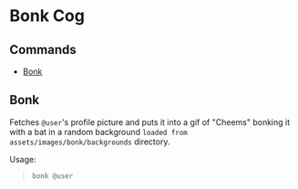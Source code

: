 # Bonk Cog

## Commands
* [Bonk](#bonk)

## Bonk
Fetches ```@user```'s profile picture and puts it into a gif of "Cheems" bonking it with a bat in a random background ```loaded from assets/images/bonk/backgrounds``` directory.

Usage: 
> ```bonk @user```
